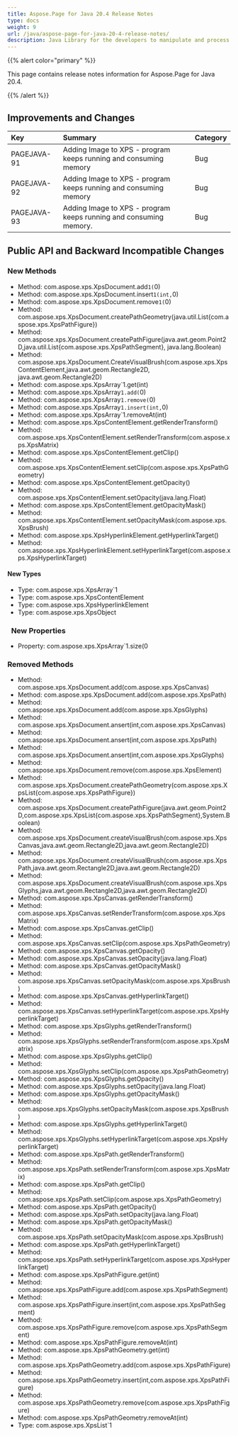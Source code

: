 ```yaml
---
title: Aspose.Page for Java 20.4 Release Notes
type: docs
weight: 9
url: /java/aspose-page-for-java-20-4-release-notes/
description: Java Library for the developers to manipulate and process PS, EPS, and XPS files. Release Notes of Aspose.Page API solution for Java | Release 2020.04
---
```


{{% alert color="primary" %}} 

This page contains release notes information for Aspose.Page for Java 20.4.

{{% /alert %}} 
## **Improvements and Changes**

|**Key**|**Summary**|**Category**|
| :- | :- | :- |
|PAGEJAVA-91|Adding Image to XPS - program keeps running and consuming memory|Bug|
|PAGEJAVA-92|Adding Image to XPS - program keeps running and consuming memory|Bug|
|PAGEJAVA-93 |Adding Image to XPS - program keeps running and consuming memory.|Bug|
## **Public API and Backward Incompatible Changes**
### **New Methods**
- Method: com.aspose.xps.XpsDocument.add``1(``0)
- Method: com.aspose.xps.XpsDocument.insert``1(int,``0)
- Method: com.aspose.xps.XpsDocument.remove``1(``0)
- Method: com.aspose.xps.XpsDocument.createPathGeometry(java.util.List{com.aspose.xps.XpsPathFigure})
- Method: com.aspose.xps.XpsDocument.createPathFigure(java.awt.geom.Point2D,java.util.List{com.aspose.xps.XpsPathSegment}, java.lang.Boolean)
- Method: com.aspose.xps.XpsDocument.CreateVisualBrush(com.aspose.xps.XpsContentElement,java.awt.geom.Rectangle2D, java.awt.geom.Rectangle2D)
- Method: com.aspose.xps.XpsArray`1.get(int)
- Method: com.aspose.xps.XpsArray`1.add(`0)
- Method: com.aspose.xps.XpsArray`1.remove(`0)
- Method: com.aspose.xps.XpsArray`1.insert(int,`0)
- Method: com.aspose.xps.XpsArray`1.removeAt(int)
- Method: com.aspose.xps.XpsContentElement.getRenderTransform()
- Method: com.aspose.xps.XpsContentElement.setRenderTransform(com.aspose.xps.XpsMatrix)
- Method: com.aspose.xps.XpsContentElement.getClip()
- Method: com.aspose.xps.XpsContentElement.setClip(com.aspose.xps.XpsPathGeometry)
- Method: com.aspose.xps.XpsContentElement.getOpacity()
- Method: com.aspose.xps.XpsContentElement.setOpacity(java.lang.Float)
- Method: com.aspose.xps.XpsContentElement.getOpacityMask()
- Method: com.aspose.xps.XpsContentElement.setOpacityMask(com.aspose.xps.XpsBrush)
- Method: com.aspose.xps.XpsHyperlinkElement.getHyperlinkTarget()
- Method: com.aspose.xps.XpsHyperlinkElement.setHyperlinkTarget(com.aspose.xps.XpsHyperlinkTarget)
#### **New Types**
- Type: com.aspose.xps.XpsArray`1
- Type: com.aspose.xps.XpsContentElement
- Type: com.aspose.xps.XpsHyperlinkElement
- Type: com.aspose.xps.XpsObject
### ` `**New Properties**
- Property: com.aspose.xps.XpsArray`1.size(0
### **Removed Methods**
- Method: com.aspose.xps.XpsDocument.add(com.aspose.xps.XpsCanvas)
- Method: com.aspose.xps.XpsDocument.add(com.aspose.xps.XpsPath)
- Method: com.aspose.xps.XpsDocument.add(com.aspose.xps.XpsGlyphs)
- Method: com.aspose.xps.XpsDocument.ansert(int,com.aspose.xps.XpsCanvas)
- Method: com.aspose.xps.XpsDocument.ansert(int,com.aspose.xps.XpsPath)
- Method: com.aspose.xps.XpsDocument.ansert(int,com.aspose.xps.XpsGlyphs)
- Method: com.aspose.xps.XpsDocument.remove(com.aspose.xps.XpsElement)
- Method: com.aspose.xps.XpsDocument.createPathGeometry(com.aspose.xps.XpsList{com.aspose.xps.XpsPathFigure})
- Method: com.aspose.xps.XpsDocument.createPathFigure(java.awt.geom.Point2D,com.aspose.xps.XpsList{com.aspose.xps.XpsPathSegment},System.Boolean)
- Method: com.aspose.xps.XpsDocument.createVisualBrush(com.aspose.xps.XpsCanvas,java.awt.geom.Rectangle2D,java.awt.geom.Rectangle2D)
- Method: com.aspose.xps.XpsDocument.createVisualBrush(com.aspose.xps.XpsPath,java.awt.geom.Rectangle2D,java.awt.geom.Rectangle2D)
- Method: com.aspose.xps.XpsDocument.createVisualBrush(com.aspose.xps.XpsGlyphs,java.awt.geom.Rectangle2D,java.awt.geom.Rectangle2D)
- Method: com.aspose.xps.XpsCanvas.getRenderTransform()
- Method: com.aspose.xps.XpsCanvas.setRenderTransform(com.aspose.xps.XpsMatrix)
- Method: com.aspose.xps.XpsCanvas.getClip()
- Method: com.aspose.xps.XpsCanvas.setClip(com.aspose.xps.XpsPathGeometry)
- Method: com.aspose.xps.XpsCanvas.getOpacity()
- Method: com.aspose.xps.XpsCanvas.setOpacity(java.lang.Float)
- Method: com.aspose.xps.XpsCanvas.getOpacityMask()
- Method: com.aspose.xps.XpsCanvas.setOpacityMask(com.aspose.xps.XpsBrush)
- Method: com.aspose.xps.XpsCanvas.getHyperlinkTarget()
- Method: com.aspose.xps.XpsCanvas.setHyperlinkTarget(com.aspose.xps.XpsHyperlinkTarget)
- Method: com.aspose.xps.XpsGlyphs.getRenderTransform()
- Method: com.aspose.xps.XpsGlyphs.setRenderTransform(com.aspose.xps.XpsMatrix)
- Method: com.aspose.xps.XpsGlyphs.getClip()
- Method: com.aspose.xps.XpsGlyphs.setClip(com.aspose.xps.XpsPathGeometry)
- Method: com.aspose.xps.XpsGlyphs.getOpacity()
- Method: com.aspose.xps.XpsGlyphs.setOpacity(java.lang.Float)
- Method: com.aspose.xps.XpsGlyphs.getOpacityMask()
- Method: com.aspose.xps.XpsGlyphs.setOpacityMask(com.aspose.xps.XpsBrush)
- Method: com.aspose.xps.XpsGlyphs.getHyperlinkTarget()
- Method: com.aspose.xps.XpsGlyphs.setHyperlinkTarget(com.aspose.xps.XpsHyperlinkTarget)
- Method: com.aspose.xps.XpsPath.getRenderTransform()
- Method: com.aspose.xps.XpsPath.setRenderTransform(com.aspose.xps.XpsMatrix)
- Method: com.aspose.xps.XpsPath.getClip()
- Method: com.aspose.xps.XpsPath.setClip(com.aspose.xps.XpsPathGeometry)
- Method: com.aspose.xps.XpsPath.getOpacity()
- Method: com.aspose.xps.XpsPath.setOpacity(java.lang.Float)
- Method: com.aspose.xps.XpsPath.getOpacityMask()
- Method: com.aspose.xps.XpsPath.setOpacityMask(com.aspose.xps.XpsBrush)
- Method: com.aspose.xps.XpsPath.getHyperlinkTarget()
- Method: com.aspose.xps.XpsPath.setHyperlinkTarget(com.aspose.xps.XpsHyperlinkTarget)
- Method: com.aspose.xps.XpsPathFigure.get(int)
- Method: com.aspose.xps.XpsPathFigure.add(com.aspose.xps.XpsPathSegment)
- Method: com.aspose.xps.XpsPathFigure.insert(int,com.aspose.xps.XpsPathSegment)
- Method: com.aspose.xps.XpsPathFigure.remove(com.aspose.xps.XpsPathSegment)
- Method: com.aspose.xps.XpsPathFigure.removeAt(int)
- Method: com.aspose.xps.XpsPathGeometry.get(int)
- Method: com.aspose.xps.XpsPathGeometry.add(com.aspose.xps.XpsPathFigure)
- Method: com.aspose.xps.XpsPathGeometry.insert(int,com.aspose.xps.XpsPathFigure)
- Method: com.aspose.xps.XpsPathGeometry.remove(com.aspose.xps.XpsPathFigure)
- Method: com.aspose.xps.XpsPathGeometry.removeAt(int)
- Type: com.aspose.xps.XpsList`1
